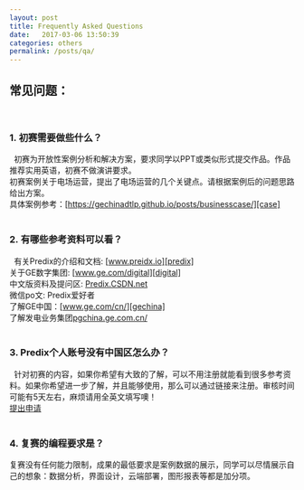 ```yaml
---
layout: post
title: Frequently Asked Questions
date:   2017-03-06 13:50:39
categories: others
permalink: /posts/qa/
---
```


## 常见问题：
 
### 1. 初赛需要做些什么？
 
初赛为开放性案例分析和解决方案，要求同学以PPT或类似形式提交作品。作品推荐实用英语，初赛不做演讲要求。  
初赛案例关于电场运营，提出了电场运营的几个关键点。请根据案例后的问题思路给出方案。  
具体案例参考：[https://gechinadtlp.github.io/posts/businesscase/][case]  
 
### 2. 有哪些参考资料可以看？
 
有关Predix的介绍和文档: [www.preidx.io][predix]  
关于GE数字集团: [www.ge.com/digital][digital]  
中文版资料及提问区: [Predix.CSDN.net][forum]  
微信po文: Predix爱好者  
了解GE中国：[www.ge.com/cn/][gechina]  
了解发电业务集团[pgchina.ge.com.cn/][power]  
 
### 3. Predix个人账号没有中国区怎么办？
 
针对初赛的内容，如果你希望有大致的了解，可以不用注册就能看到很多参考资料。如果你希望进一步了解，并且能够使用，那么可以通过链接来注册。审核时间可能有5天左右，麻烦请用全英文填写噢！   
[提出申请][apply]   
     
### 4. 复赛的编程要求是？  
复赛没有任何能力限制，成果的最低要求是案例数据的展示，同学可以尽情展示自己的想象：数据分析，界面设计，云端部署，图形报表等都是加分项。  
  
  
[case]: https://gechinadtlp.github.io/posts/businesscase/
[predix]: www.preidx.io
[digital]: www.ge.com/digital
[forum]: Predix.CSDN.net
[gechina]: www.ge.com/cn/
[power]: http://pgchina.ge.com.cn/
[apply]: https://supportcentral.ge.com/esurvey/GE_survey/takeSurvey.html?form_id=18446744073709715720  
